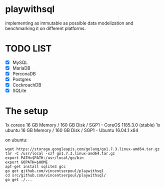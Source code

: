 # playwithsql
implementing as immutable as possible data modelization and benchmarking it on different platforms.

# TODO LIST

- [x] MySQL
- [x] MariaDB
- [x] PerconaDB
- [x] Postgres
- [x] CockroachDB
- [x] SQLite

# The setup

1x coreos 16 GB Memory / 160 GB Disk / SGP1 - CoreOS 1185.3.0 (stable)
1x ubuntu 16 GB Memory / 160 GB Disk / SGP1 - Ubuntu 16.04.1 x64

on ubuntu:

```
wget https://storage.googleapis.com/golang/go1.7.3.linux-amd64.tar.gz
tar -C /usr/local -xzf go1.7.3.linux-amd64.tar.gz
export PATH=$PATH:/usr/local/go/bin
export GOPATH=$HOME
apt-get install sqlite3 gcc
go get github.com/vincentserpoul/playwithsql
cd src/github.com/vincentserpoul/playwithsql/
go get ./...
```